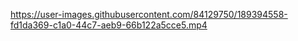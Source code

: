 https://user-images.githubusercontent.com/84129750/189394558-fd1da369-c1a0-44c7-aeb9-66b122a5cce5.mp4
